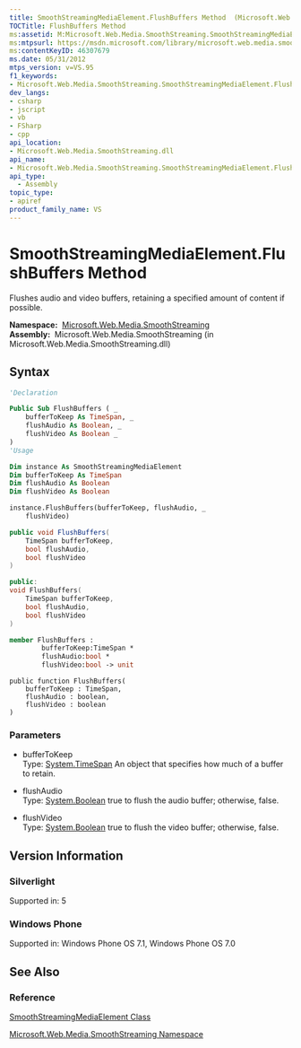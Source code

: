 ```yaml
---
title: SmoothStreamingMediaElement.FlushBuffers Method  (Microsoft.Web.Media.SmoothStreaming)
TOCTitle: FlushBuffers Method
ms:assetid: M:Microsoft.Web.Media.SmoothStreaming.SmoothStreamingMediaElement.FlushBuffers(System.TimeSpan,System.Boolean,System.Boolean)
ms:mtpsurl: https://msdn.microsoft.com/library/microsoft.web.media.smoothstreaming.smoothstreamingmediaelement.flushbuffers(v=VS.95)
ms:contentKeyID: 46307679
ms.date: 05/31/2012
mtps_version: v=VS.95
f1_keywords:
- Microsoft.Web.Media.SmoothStreaming.SmoothStreamingMediaElement.FlushBuffers
dev_langs:
- csharp
- jscript
- vb
- FSharp
- cpp
api_location:
- Microsoft.Web.Media.SmoothStreaming.dll
api_name:
- Microsoft.Web.Media.SmoothStreaming.SmoothStreamingMediaElement.FlushBuffers
api_type:
  - Assembly
topic_type:
- apiref
product_family_name: VS
---
```


# SmoothStreamingMediaElement.FlushBuffers Method

Flushes audio and video buffers, retaining a specified amount of content if possible.

**Namespace:**  [Microsoft.Web.Media.SmoothStreaming](microsoft-web-media-smoothstreaming-namespace_1.md)  
**Assembly:**  Microsoft.Web.Media.SmoothStreaming (in Microsoft.Web.Media.SmoothStreaming.dll)

## Syntax

```vb
'Declaration

Public Sub FlushBuffers ( _
    bufferToKeep As TimeSpan, _
    flushAudio As Boolean, _
    flushVideo As Boolean _
)
'Usage

Dim instance As SmoothStreamingMediaElement
Dim bufferToKeep As TimeSpan
Dim flushAudio As Boolean
Dim flushVideo As Boolean

instance.FlushBuffers(bufferToKeep, flushAudio, _
    flushVideo)
```

```csharp
public void FlushBuffers(
    TimeSpan bufferToKeep,
    bool flushAudio,
    bool flushVideo
)
```

```cpp
public:
void FlushBuffers(
    TimeSpan bufferToKeep, 
    bool flushAudio, 
    bool flushVideo
)
```

``` fsharp
member FlushBuffers : 
        bufferToKeep:TimeSpan * 
        flushAudio:bool * 
        flushVideo:bool -> unit 
```

```jscript
public function FlushBuffers(
    bufferToKeep : TimeSpan, 
    flushAudio : boolean, 
    flushVideo : boolean
)
```

### Parameters

  - bufferToKeep  
    Type: [System.TimeSpan](https://msdn.microsoft.com/library/269ew577\(v=vs.95\))  
    An object that specifies how much of a buffer to retain.

<!-- end list -->

  - flushAudio  
    Type: [System.Boolean](https://msdn.microsoft.com/library/a28wyd50\(v=vs.95\))  
    true to flush the audio buffer; otherwise, false.

<!-- end list -->

  - flushVideo  
    Type: [System.Boolean](https://msdn.microsoft.com/library/a28wyd50\(v=vs.95\))  
    true to flush the video buffer; otherwise, false.

## Version Information

### Silverlight

Supported in: 5  

### Windows Phone

Supported in: Windows Phone OS 7.1, Windows Phone OS 7.0  

## See Also

### Reference

[SmoothStreamingMediaElement Class](smoothstreamingmediaelement-class-microsoft-web-media-smoothstreaming_1.md)

[Microsoft.Web.Media.SmoothStreaming Namespace](microsoft-web-media-smoothstreaming-namespace_1.md)

